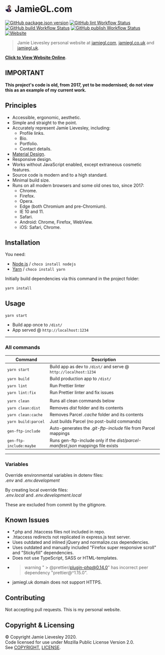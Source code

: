 ﻿# ![Logo](src/img/logo_circle_24.png) JamieGL.com

[![GitHub package.json version](https://img.shields.io/github/package-json/v/jamiegluk/jamiegl?color=blue)](https://github.com/jamiegluk/jamiegl/releases)
[![GitHub lint Workflow Status](https://img.shields.io/github/workflow/status/jamiegluk/jamiegl/Lint?label=lint)](https://github.com/jamiegluk/jamiegl/actions?query=workflow%3A%22Lint%22)
[![GitHub build Workflow Status](https://img.shields.io/github/workflow/status/jamiegluk/jamiegl/Build?label=build)](https://github.com/jamiegluk/jamiegl/actions?query=workflow%3A%22Build%22)
[![GitHub publish Workflow Status](https://img.shields.io/github/workflow/status/jamiegluk/jamiegl/Publish?label=publish)](https://github.com/jamiegluk/jamiegl/actions?query=workflow%3A%22Publish%22)
[![Website](https://img.shields.io/website?url=https%3A%2F%2Fjamiegl.com)](https://jamiegl.com)

> Jamie Lievesley personal website at [jamiegl.com](https://jamiegl.com), [jamiegl.co.uk](https://jamiegl.co.uk) and [jamiegl.uk](http://jamiegl.uk).

**[Click to View Website Online](https://jamiegl.com)**.

## IMPORTANT

**This project's code is old, from 2017, yet to be modernised; do not view this as an example of my current work.**

## Principles

- Accessible, ergonomic, aesthetic.
- Simple and straight to the point.
- Accurately represent Jamie Lievesley, including:
  - Profile links.
  - Bio.
  - Portfolio.
  - Contact details.
- [Material Design](https://material.io/).
- Responsive design.
- Works without JavaScript enabled, except extraneous cosmetic features.
- Source code is modern and to a high standard.
- Minimal build size.
- Runs on all modern browsers and some old ones too, since 2017:
  - Chrome.
  - Firefox.
  - Opera.
  - Edge (both Chromium and pre-Chromium).
  - IE 10 and 11.
  - Safari.
  - Android: Chrome, Firefox, WebView.
  - iOS: Safari, Chrome.

## Installation

You need:

- [Node.js](https://nodejs.org) / `choco install nodejs`
- [Yarn](https://yarnpkg.com/) / `choco install yarn`

Initially build dependencies via this command in the project folder:

```
yarn install
```

## Usage

`yarn start`

- Build app once to `/dist/`
- App served @ `http://localhost:1234`

---

### All commands

| Command                 | Description                                                                       |
| ----------------------- | --------------------------------------------------------------------------------- |
| `yarn start`            | Build app as dev to `/dist/` and serve @ `http://localhost:1234`                  |
| `yarn build`            | Build production app to `/dist/`                                                  |
| `yarn lint`             | Run Prettier linter                                                               |
| `yarn lint:fix`         | Run Prettier linter and fix issues                                                |
|                         |
| `yarn clean`            | Runs all clean commands below                                                     |
| `yarn clean:dist`       | Removes _dist_ folder and its contents                                            |
| `yarn clean:cache`      | Removes Parcel _.cache_ folder and its contents                                   |
| `yarn build:parcel`     | Just builds Parcel (no post-build commands)                                       |
| `gen-ftp-include`       | Auto-generates the _.git-ftp-include_ file from Parcel mappings                   |
| `gen-ftp-include:maybe` | Runs gen-ftp-include only if the _dist/parcel-manifest.json_ mappings file exists |

---

### Variables

Override environmental variables in dotenv files:  
_.env_ and _.env.development_

By creating local override files:  
_.env.local_ and _.env.development.local_

These are excluded from commit by the gitignore.

## Known Issues

- \*.php and .htaccess files not included in repo.
- .htaccess redirects not replicated in express.js test server.
- Uses outdated and inlined jQuery and normalize.css dependencies.
- Uses outdated and manually included "Firefox super responsive scroll" and "Stickyfill" dependencies.
- Does not use TypeScript, SASS or HTML-templates.
- > warning " > @prettier/plugin-php@0.14.0" has incorrect peer dependency "prettier@^1.15.0".
- jamiegl.uk domain does not support HTTPS.

## Contributing

Not accepting pull requests. This is my personal website.

## Copyright & Licensing

© Copyright Jamie Lievesley 2020.  
Code licensed for use under Mozilla Public License Version 2.0.  
See [COPYRIGHT](COPYRIGHT.md), [LICENSE](LICENSE).
